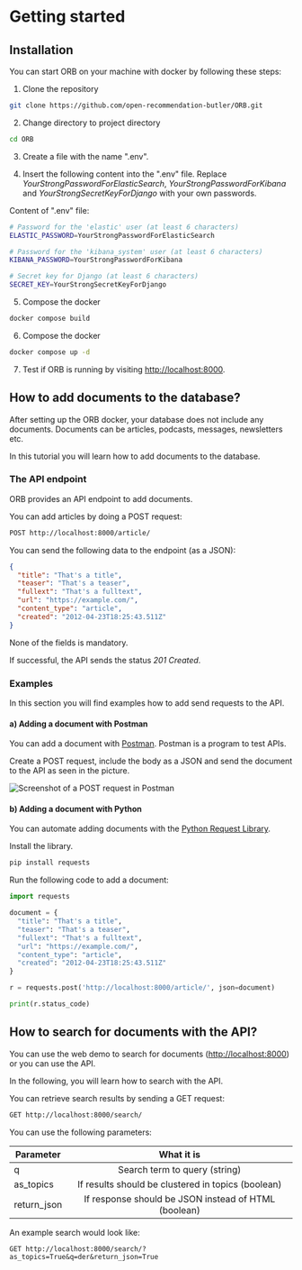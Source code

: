 # Getting started

## Installation

You can start ORB on your machine with docker by following these steps:

1. Clone the repository

```bash
git clone https://github.com/open-recommendation-butler/ORB.git
```

2. Change directory to project directory

```bash
cd ORB
```

3. Create a file with the name ".env".

4. Insert the following content into the ".env" file. Replace *YourStrongPasswordForElasticSearch*, *YourStrongPasswordForKibana* and *YourStrongSecretKeyForDjango* with your own passwords.

Content of ".env" file:
```bash
# Password for the 'elastic' user (at least 6 characters)
ELASTIC_PASSWORD=YourStrongPasswordForElasticSearch

# Password for the 'kibana_system' user (at least 6 characters)
KIBANA_PASSWORD=YourStrongPasswordForKibana

# Secret key for Django (at least 6 characters)
SECRET_KEY=YourStrongSecretKeyForDjango
```

5. Compose the docker
```bash
docker compose build
```

6. Compose the docker
```bash
docker compose up -d
```

7. Test if ORB is running by visiting [http://localhost:8000](http://localhost:8000).


## How to add documents to the database?

After setting up the ORB docker, your database does not include any documents. Documents can be articles, podcasts, messages, newsletters etc.

In this tutorial you will learn how to add documents to the database.

### The API endpoint

ORB provides an API endpoint to add documents.

You can add articles by doing a POST request:

```bash
POST http://localhost:8000/article/
```

You can send the following data to the endpoint (as a JSON):
```json
{
  "title": "That's a title",
  "teaser": "That's a teaser",
  "fullext": "That's a fulltext",
  "url": "https://example.com/",
  "content_type": "article",
  "created": "2012-04-23T18:25:43.511Z"
}
```
None of the fields is mandatory.

If successful, the API sends the status *201 Created*.

### Examples

In this section you will find examples how to add send requests to the API.

#### a) Adding a document with Postman

You can add a document with [Postman](https://www.postman.com/). Postman is a program to test APIs.

Create a POST request, include the body as a JSON and send the document to the API as seen in the picture.

![Screenshot of a POST request in Postman](../1-adding-documents-to-the-database/add-document-w-postman.png "Add document with Postman")

#### b) Adding a document with Python

You can automate adding documents with the [Python Request Library](https://requests.readthedocs.io/en/latest/).

Install the library.

```bash
pip install requests
```

Run the following code to add a document:
```python
import requests

document = {
  "title": "That's a title",
  "teaser": "That's a teaser",
  "fullext": "That's a fulltext",
  "url": "https://example.com/",
  "content_type": "article",
  "created": "2012-04-23T18:25:43.511Z"
}

r = requests.post('http://localhost:8000/article/', json=document)

print(r.status_code)
```

## How to search for documents with the API?

You can use the web demo to search for documents ([http://localhost:8000](http://localhost:8000)) or you can use the API.

In the following, you will learn how to search with the API.

You can retrieve search results by sending a GET request:

```bash
GET http://localhost:8000/search/
```

You can use the following parameters:

| Parameter     | What it is        |
| ------------- |:-------------:|
| q      | Search term to query (string) |
| as_topics     | If results should be clustered in topics (boolean)      |
| return_json | If response should be JSON instead of HTML (boolean)      |

An example search would look like:
```
GET http://localhost:8000/search/?as_topics=True&q=der&return_json=True
```